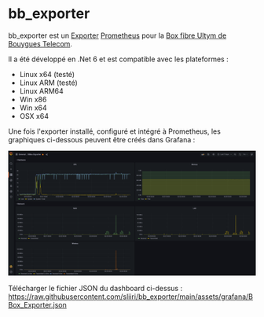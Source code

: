 # bb_exporter

bb_exporter est un [Exporter](https://prometheus.io/docs/instrumenting/exporters/) [Prometheus](https://prometheus.io) pour la [Box fibre Ultym de Bouygues Telecom](https://www.bouyguestelecom.fr/offres-internet/bbox-ultym).

Il a été développé en .Net 6 et est compatible avec les plateformes :
- Linux x64 (testé)
- Linux ARM (testé)
- Linux ARM64
- Win x86
- Win x64
- OSX x64

Une fois l'exporter installé, configuré et intégré à Prometheus, les graphiques ci-dessous peuvent être créés dans Grafana :

![Dashboard Grafana](https://raw.githubusercontent.com/sliiri/bb_exporter/main/assets/img/screenshot_BBox_Exporter_Grafana.png "Dashboard Grafana")

Télécharger le fichier JSON du dashboard ci-dessus : https://raw.githubusercontent.com/sliiri/bb_exporter/main/assets/grafana/BBox_Exporter.json
